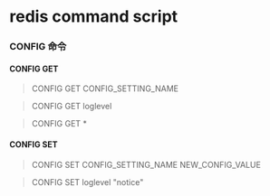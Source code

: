 # redis command script

### CONFIG 命令

#### CONFIG GET

> CONFIG GET CONFIG_SETTING_NAME

> CONFIG GET loglevel

> CONFIG GET *

#### CONFIG SET

> CONFIG SET CONFIG_SETTING_NAME NEW_CONFIG_VALUE

> CONFIG SET loglevel "notice"






